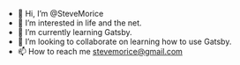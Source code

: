 - 👋 Hi, I’m @SteveMorice
- 👀 I’m interested in life and the net.
- 🌱 I’m currently learning Gatsby.
- 💞️ I’m looking to collaborate on learning how to use Gatsby.
- 📫 How to reach me stevemorice@gmail.com 

<!---
SteveMorice/SteveMorice is a ✨ special ✨ repository because its `README.md` (this file) appears on your GitHub profile.
You can click the Preview link to take a look at your changes.
--->
